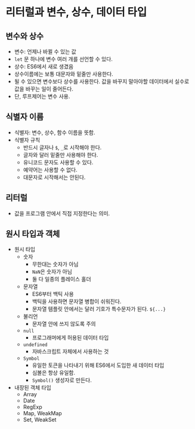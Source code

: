 # 리터럴과 변수, 상수, 데이터 타입

## 변수와 상수

* 변수: 언제나 바뀔 수 있는 값
* `let` 문 하나에 변수 여러 개를 선언할 수 있다.
* 상수: ES6에서 새로 생겼음
* 상수이름에는 보통 대문자와 밑줄만 사용한다.
* 될 수 있으면 변수보다 상수를 사용한다. 값을 바꾸지 말아야할 데이터에서 실수로 값을 바꾸는 일이 줄어든다.
* 단, 루프제어는 변수 사용.

## 식별자 이름

* 식별자: 변수, 상수, 함수 이름을 뜻함.
* 식별자 규칙
  * 반드시 글자나 `$`, `_`로 시작해야 한다.
  * 글자와 달러 밑줄만 사용해야 한다.
  * 유니코드 문자도 사용할 수 있다.
  * 예약어는 사용할 수 없다.
  * 대문자로 시작해서는 안된다.

## 리터럴

* 값을 프로그램 안에서 직접 지정한다는 의미.

## 원시 타입과 객체

* 원시 타입
  * 숫자
    * 무한대는 숫자가 아님
    * `NaN`은 숫자가 아님
    * 둘 다 일종의 플레이스 홀더
  * 문자열
    * ES6부터 백틱 사용
    * 백틱을 사용하면 문자열 병합이 쉬워진다.
    * 문자열 템플릿 안에서는 달러 기호가 특수문자가 된다. `${...}`
  * 불리언
    * 문자열 안에 쓰지 않도록 주의
  * `null`
    * 프로그래머에게 허용된 데이터 타입
  * `undefined`
    * 자바스크립트 자체에서 사용하는 것
  * `Symbol`
    * 유일한 토큰을 나타내기 위해 ES6에서 도입한 새 데이터 타입
    * 심볼은 항상 유일함.
    * `Symbol()` 생성자로 만든다.
* 내장된 객체 타입
  * Array
  * Date
  * RegExp
  * Map, WeakMap
  * Set, WeakSet
